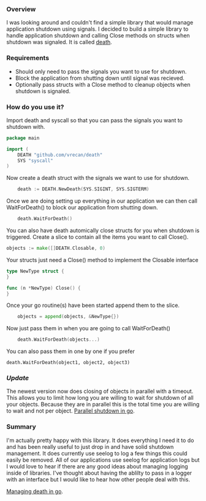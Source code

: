 ### Overview

I was looking around and couldn't find a simple library that would manage application shutdown using signals. I decided to build a simple library to handle application shutdown and calling Close methods on structs when shutdown was signaled. It is called [death](http://github.com/vrecan/death "Application shutdown library for golang").

### Requirements
* Should only need to pass the signals you want to use for shutdown.
* Block the application from shutting down until signal was recieved.
* Optionally pass structs with a Close method to cleanup objects when shutdown is signaled.




### How do you use it?
Import death and syscall so that you can pass the signals you want to shutdown with.
```go
package main

import (
    DEATH "github.com/vrecan/death"
    SYS "syscall"
)
```

Now create a death struct with the signals we want to use for shutdown.
```go
    death := DEATH.NewDeath(SYS.SIGINT, SYS.SIGTERM)
```
Once we are doing setting up everything in our application we can then call WaitForDeath() to block our application from shutting down.
```go
    death.WaitForDeath()
```

You can also have death automically close structs for you when shutdown is triggered. Create a slice to contain all the items you want to call Close().

```go
objects := make([]DEATH.Closable, 0)

```

Your structs just need a Close() method to implement the Closable interface
```go
type NewType struct {
}

func (n *NewType) Close() {
}

```
Once your go routine(s) have been started append them to the slice.
```go
    objects = append(objects, &NewType{})

```
Now just pass them in when you are going to call WaitForDeath()
```go
    death.WaitForDeath(objects...)
```

You can also pass them in one by one if you prefer
```
death.WaitForDeath(object1, object2, object3)
```

### ***Update***
The newest version now does closing of objects in parallel with a timeout. This allows you to limit how long you are willing to wait for shutdown of all your objects. Because they are in parallel this is the total time you are willing to wait and not per object.
[Parallel shutdown in go](/blog/post/Concurrent%20Graceful%20Shutdown%20in%20Go "Application shutdown library for golang").

### Summary
I'm actually pretty happy with this library. It does everything I need it to do and has been really useful to just drop in and have solid shutdown management. It does currently use seelog to log a few things this could easily be removed. All of our applications use seelog for application logs but I would love to hear if there are any good ideas about managing logging inside of libraries. I've thought about having the ablilty to pass in a logger with an interface but I would like to hear how other people deal with this.

[Managing death in go](http://github.com/vrecan/death "Application shutdown library for golang").





